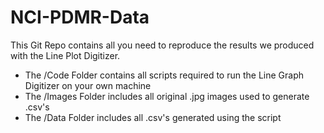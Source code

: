 # NCI-PDMR-Data

This Git Repo contains all you need to reproduce the results we produced with the Line Plot Digitizer. 

- The /Code Folder contains all scripts required to run the Line Graph Digitizer on your own machine
- The /Images Folder includes all original .jpg images used to generate .csv's
- The /Data Folder includes all .csv's generated using the script
